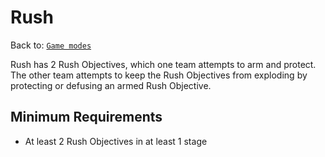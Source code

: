 # Rush
Back to: [`Game modes`](/gamemodes.md)

Rush has 2 Rush Objectives, which one team attempts to arm and protect. The other team attempts to keep the Rush Objectives from exploding by protecting or defusing an armed Rush Objective.

## Minimum Requirements
- At least 2 Rush Objectives in at least 1 stage
